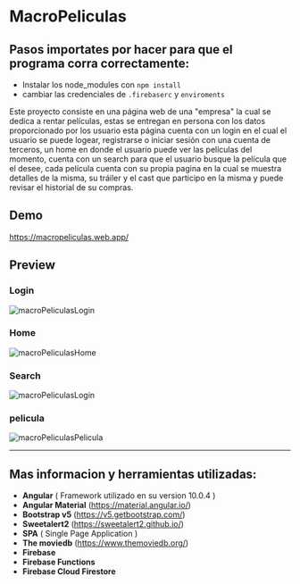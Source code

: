 # MacroPeliculas
  ## Pasos importates por hacer para que el programa corra correctamente:
  - Instalar los node_modules con `npm install` 
  - cambiar las credenciales de `.firebaserc` y `enviroments`

Este proyecto consiste en una página web de una "empresa" la cual se dedica a rentar películas, estas se entregan en persona con los datos proporcionado por los usuario esta página cuenta con un login en el cual el usuario se puede logear, registrarse o iniciar sesión con una cuenta de terceros, un home en donde el usuario puede ver las películas del momento, cuenta con un search para que el usuario busque la película que el desee, cada película cuenta con su propia pagina en la cual se muestra detalles de la misma, su tráiler y el cast que participo en la misma y puede revisar el historial de su compras.

## Demo
https://macropeliculas.web.app/

## Preview
  
  ### Login
  ![macroPeliculasLogin](https://user-images.githubusercontent.com/37966712/99645266-9d32d980-2a14-11eb-842c-6d18d73a351d.png)
  
  ### Home
  ![macroPeliculasHome](https://user-images.githubusercontent.com/37966712/99644540-b12a0b80-2a13-11eb-9a05-59f2d4b39578.png)

  ### Search
  ![macroPeliculasLogin](https://user-images.githubusercontent.com/37966712/99645419-cfdcd200-2a14-11eb-9f3f-e78a8c1404a0.png)

  ### pelicula
  ![macroPeliculasPelicula](https://user-images.githubusercontent.com/37966712/99645860-5db8bd00-2a15-11eb-88a3-13a83ec8ea24.png)

-------

## Mas informacion y herramientas utilizadas:
 - **Angular** ( Framework utilizado en su version 10.0.4 )
 - **Angular Material** (https://material.angular.io/)
 - **Bootstrap v5** (https://v5.getbootstrap.com/)
 - **Sweetalert2** (https://sweetalert2.github.io/)
 - **SPA** ( Single Page Application )
 - **The moviedb** (https://www.themoviedb.org/)
 - **Firebase**
 - **Firebase Functions**
 - **Firebase Cloud Firestore**
